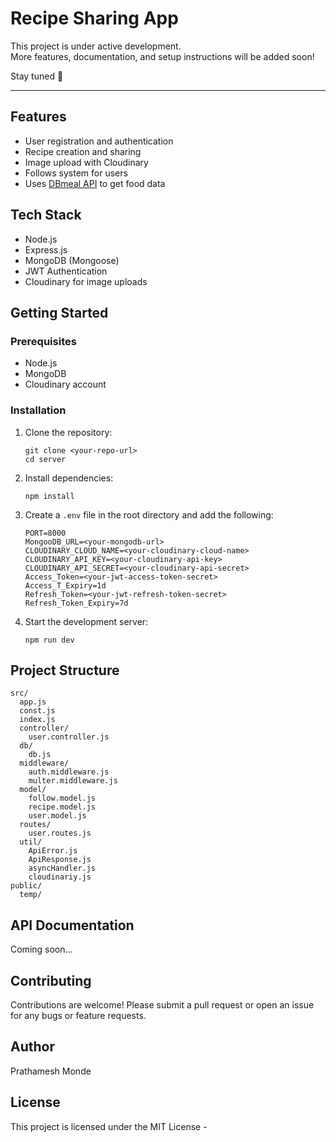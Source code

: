 # Recipe Sharing App

This project is under active development.  
More features, documentation, and setup instructions will be added soon!

Stay tuned 🚀

---

## Features

- User registration and authentication
- Recipe creation and sharing
- Image upload with Cloudinary
- Follows system for users
- Uses [DBmeal API](https://www.themealdb.com/api.php) to get food data

## Tech Stack

- Node.js
- Express.js
- MongoDB (Mongoose)
- JWT Authentication
- Cloudinary for image uploads

## Getting Started

### Prerequisites

- Node.js
- MongoDB
- Cloudinary account

### Installation

1. Clone the repository:
   ```
   git clone <your-repo-url>
   cd server
   ```

2. Install dependencies:
   ```
   npm install
   ```

3. Create a `.env` file in the root directory and add the following:
   ```
   PORT=8000
   MongooDB_URL=<your-mongodb-url>
   CLOUDINARY_CLOUD_NAME=<your-cloudinary-cloud-name>
   CLOUDINARY_API_KEY=<your-cloudinary-api-key>
   CLOUDINARY_API_SECRET=<your-cloudinary-api-secret>
   Access_Token=<your-jwt-access-token-secret>
   Access_T_Expiry=1d
   Refresh_Token=<your-jwt-refresh-token-secret>
   Refresh_Token_Expiry=7d
   ```

4. Start the development server:
   ```
   npm run dev
   ```

## Project Structure

```
src/
  app.js
  const.js
  index.js
  controller/
    user.controller.js
  db/
    db.js
  middleware/
    auth.middleware.js
    multer.middleware.js
  model/
    follow.model.js
    recipe.model.js
    user.model.js
  routes/
    user.routes.js
  util/
    ApiError.js
    ApiResponse.js
    asyncHandler.js
    cloudinariy.js
public/
  temp/
```

## API Documentation

Coming soon...

## Contributing

Contributions are welcome! Please submit a pull request or open an issue for any bugs or feature requests.

## Author

Prathamesh Monde

## License

This project is licensed under the MIT License -